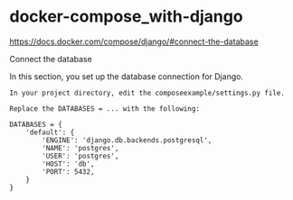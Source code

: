 # docker-compose_with-django
https://docs.docker.com/compose/django/#connect-the-database


Connect the database

In this section, you set up the database connection for Django.

    In your project directory, edit the composeexample/settings.py file.

    Replace the DATABASES = ... with the following:

    DATABASES = {
        'default': {
            'ENGINE': 'django.db.backends.postgresql',
            'NAME': 'postgres',
            'USER': 'postgres',
            'HOST': 'db',
            'PORT': 5432,
        }
    }

